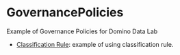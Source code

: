 # GovernancePolicies
Example of Governance Policies for Domino Data Lab

* [Classification Rule](https://github.com/metahgva/GovernancePolicies/blob/main/classification_rule.yaml): example of using classification rule.
